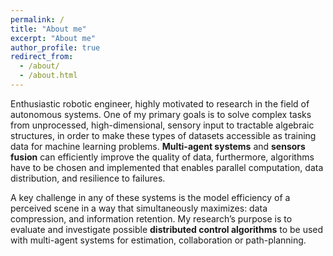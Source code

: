 ```yaml
---
permalink: /
title: "About me"
excerpt: "About me"
author_profile: true
redirect_from: 
  - /about/
  - /about.html
---
```


Enthusiastic robotic engineer, highly motivated to research in the field of autonomous systems.
One of my primary goals is to solve complex tasks from unprocessed, high-dimensional, sensory input to tractable algebraic structures, in order to make these types of datasets accessible as training data for machine learning problems. __Multi-agent systems__ and __sensors fusion__ can efficiently improve the quality of data, furthermore, algorithms have to be chosen and implemented that enables parallel computation, data distribution, and resilience to failures. 

A key challenge in any of these systems is the model efficiency of a  perceived scene in a  way that simultaneously maximizes: data compression, and information retention.
My research’s purpose is to evaluate and investigate possible __distributed control algorithms__ to be used with multi-agent systems for estimation, collaboration or path-planning. 
